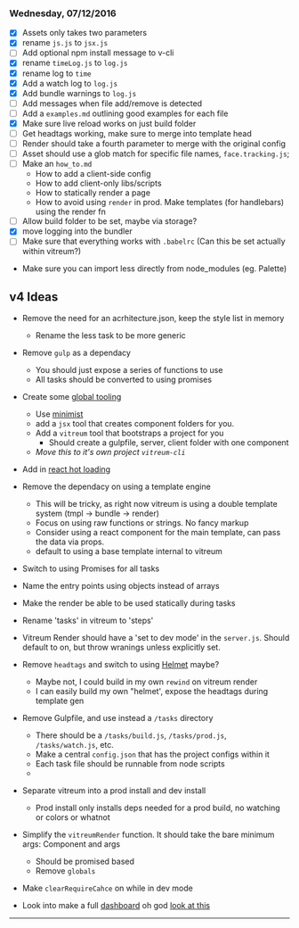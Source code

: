 
### Wednesday, 07/12/2016
- [x] Assets only takes two parameters
- [x] rename `js.js` to `jsx.js`
- [ ] Add optional npm install message to v-cli
- [x] rename `timeLog.js` to `log.js`
- [x] rename log to `time`
- [x] Add a watch log to `log.js`
- [x] Add bundle warnings to `log.js`
- [ ] Add messages when file add/remove is detected
- [ ] Add a `examples.md` outlining good examples for each file
- [x] Make sure live reload works on just build folder
- [ ] Get headtags working, make sure to merge into template head
- [ ] Render should take a fourth parameter to merge with the original config
- [ ] Asset should use a glob match for specific file names, `face.tracking.js`;
- [ ] Make an `how_to.md`
  - How to add a client-side config
  - How to add client-only libs/scripts
  - How to statically render a page
  - How to avoid using `render` in prod. Make templates (for handlebars) using the render fn
- [ ] Allow build folder to be set, maybe via storage?
- [x] move logging into the bundler
- [ ] Make sure that everything works with `.babelrc` (Can this be set actually within vitreum?)
- Make sure you can import less directly from node_modules (eg. Palette)


## v4 Ideas
- Remove the need for an acrhitecture.json, keep the style list in memory
  - Rename the less task to be more generic
- Remove `gulp` as a dependacy
  - You should just expose a series of functions to use
  - All tasks should be converted to using promises
- Create some [global tooling](https://docs.npmjs.com/files/package.json#bin)
  - Use [minimist](https://www.npmjs.com/package/minimist)
  - add a `jsx` tool that creates component folders for you.
  - Add a `vitreum` tool that bootstraps a project for you
    - Should create a gulpfile, server, client folder with one component
  - *Move this to it's own project `vitreum-cli`*
- Add in [react hot loading](https://github.com/milankinen/livereactload)
- Remove the dependacy on using a template engine
  - This will be tricky, as right now vitreum is using a double template system (tmpl -> bundle -> render)
  - Focus on using raw functions or strings. No fancy markup
  - Consider using a react component for the main template, can pass the data via props.
  - default to using a base template internal to vitreum

- Switch to using Promises for all tasks
- Name the entry points using objects instead of arrays
- Make the render be able to be used statically during tasks
- Rename 'tasks' in vitreum to 'steps'
- Vitreum Render should have a 'set to dev mode' in the `server.js`. Should default to on, but throw wranings unless explicitly set.

- Remove `headtags` and switch to using [Helmet](https://github.com/nfl/react-helmet) maybe?
  - Maybe not, I could build in my own `rewind` on vitreum render
  - I can easily build my own "helmet', expose the headtags during template gen

- Remove Gulpfile, and use instead a `/tasks` directory
  - There should be a `/tasks/build.js`, `/tasks/prod.js`, `/tasks/watch.js`, etc.
  - Make a central `config.json` that has the project configs within it
  - Each task file should be runnable from node scripts
  -

- Separate vitreum into a prod install and dev install
  - Prod install only installs deps needed for a prod build, no watching or colors or whatnot

- Simplify the `vitreumRender` function. It should take the bare minimum args: Component and args
  - Should be promised based
  - Remove `globals`

- Make `clearRequireCahce` on while in dev mode
- Look into make a full [dashboard](https://formidable.com/blog/2016/08/15/introducing-webpack-dashboard/) oh god [look at this](https://github.com/yaronn/blessed-contrib)

---------------
